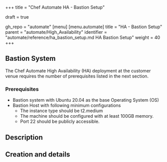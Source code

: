 +++
title = "Chef Automate HA - Bastion Setup"

draft = true

gh_repo = "automate"
[menu]
  [menu.automate]
    title = "HA - Bastion Setup"
    parent = "automate/High_Availability"
    identifier = "automate/reference/ha_bastion_setup.md HA Bastion Setup"
    weight = 40
+++

## Bastion System

The Chef Automate High Availability (HA) deployment at the customer venue requires the number of prerequisites listed in the next section.

### Prerequisites

- Bastion system with Ubuntu 20.04 as the base Operating System (OS)
- Bastion Host with following minimum configurations
  - The instance type should be t2.medium
  - The machine should be configured with at least 100GB memory.
  - Port 22 should be publicly accessible.

## Description

## Creation and details